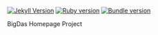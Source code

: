 [![Jekyll Version](https://img.shields.io/badge/Jekyll-v3.8.3-brightgreen)](https://jekyllrb.com/)
[![Ruby version](https://img.shields.io/badge/ruby-v2.4.1p111-red)](https://www.ruby-lang.org/en/news/2017/03/22/ruby-2-4-1-released/)
[![Bundle version](https://img.shields.io/badge/bundler-v1.16.2-blue)](https://rubygems.org/gems/bundler/versions/1.16.2)

BigDas Homepage Project
